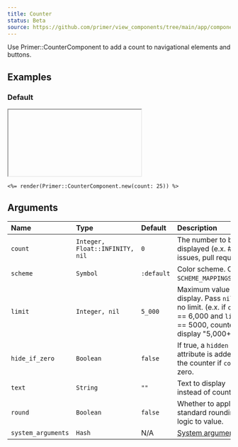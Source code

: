 ```yaml
---
title: Counter
status: Beta
source: https://github.com/primer/view_components/tree/main/app/components/primer/counter_component.rb
---
```


<!-- Warning: AUTO-GENERATED file, do not edit. Add code comments to your Ruby instead <3 -->

Use Primer::CounterComponent to add a count to navigational elements and buttons.

## Examples

### Default

<iframe onLoad={(e) => e.target.style.height = e.target.contentWindow.document.body.scrollHeight + 34 + 'px'} style="width: 100%; border: 0px;" srcdoc="<html class='Box height-full p-3'><head><link href='https://unpkg.com/@primer/css/dist/primer.css' rel='stylesheet'></head><body><span title='25' class='Counter '>25</span></body></html>"></iframe>

```erb
<%= render(Primer::CounterComponent.new(count: 25)) %>
```

## Arguments

| Name | Type | Default | Description |
| :- | :- | :- | :- |
| `count` | `Integer, Float::INFINITY, nil` | `0` | The number to be displayed (e.x. # of issues, pull requests) |
| `scheme` | `Symbol` | `:default` | Color scheme. One of `SCHEME_MAPPINGS.keys`. |
| `limit` | `Integer, nil` | `5_000` | Maximum value to display. Pass `nil` for no limit. (e.x. if `count` == 6,000 and `limit` == 5000, counter will display "5,000+") |
| `hide_if_zero` | `Boolean` | `false` | If true, a `hidden` attribute is added to the counter if `count` is zero. |
| `text` | `String` | `""` | Text to display instead of count. |
| `round` | `Boolean` | `false` | Whether to apply our standard rounding logic to value. |
| `system_arguments` | `Hash` | N/A | [System arguments](/system-arguments) |
